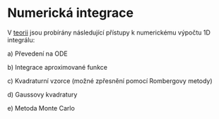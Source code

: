 # Numerická integrace
V [teorii](numint_skriptum.pdf) jsou probírány následující přístupy k numerickému výpočtu 1D integrálu:

a) Převedení na ODE

b) Integrace aproximované funkce

c) Kvadraturní vzorce (možné zpřesnění pomocí Rombergovy metody)

d) Gaussovy kvadratury

e) Metoda Monte Carlo
